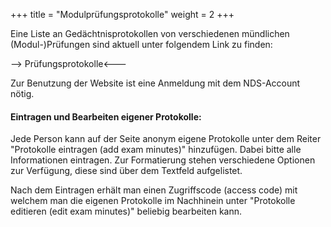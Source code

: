 +++
title = "Modulprüfungsprotokolle"
weight = 2
+++

Eine Liste an Gedächtnisprotokollen von verschiedenen mündlichen (Modul-)Prüfungen sind aktuell unter folgendem Link zu finden:

--> Prüfungsprotokolle<---

Zur Benutzung der Website ist eine Anmeldung mit dem NDS-Account nötig.

#### Eintragen und Bearbeiten eigener Protokolle:

Jede Person kann auf der Seite anonym eigene Protokolle unter dem Reiter "Protokolle eintragen (add exam minutes)" hinzufügen. Dabei bitte alle Informationen eintragen. Zur Formatierung stehen verschiedene Optionen zur Verfügung, diese sind über dem Textfeld aufgelistet.

Nach dem Eintragen erhält man einen Zugriffscode (access code) mit welchem man die eigenen Protokolle im Nachhinein unter "Protokolle editieren (edit exam minutes)" beliebig bearbeiten kann.